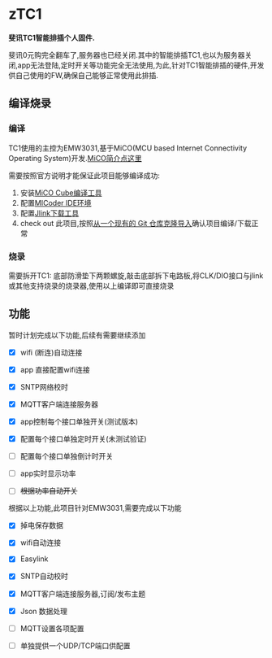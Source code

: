 # zTC1
**斐讯TC1智能排插个人固件.**

斐讯0元购完全翻车了,服务器也已经关闭.其中的智能排插TC1,也以为服务器关闭,app无法登陆,定时开关等功能完全无法使用,为此,针对TC1智能排插的硬件,开发供自己使用的FW,确保自己能够正常使用此排插.



## 编译烧录

### 编译

TC1使用的主控为EMW3031,基于MiCO(MCU based Internet Connectivity Operating System)开发.[MiCO简介点这里](http://developer.mxchip.com/handbooks/101)

需要按照官方说明才能保证此项目能够编译成功:

1. 安装[MiCO Cube编译工具](http://developer.mxchip.com/handbooks/102)
2. 配置[MICoder IDE环境](http://developer.mxchip.com/handbooks/105)
3. 配置[Jlink下载工具](http://developer.mxchip.com/handbooks/103)
4. check out 此项目,按照[从一个现有的 Git 仓库克隆导入](http://developer.mxchip.com/handbooks/102#从一个现有的-git-仓库克隆导入)确认项目编译/下载正常

### 烧录

需要拆开TC1: 底部防滑垫下两颗螺旋,敲击底部拆下电路板,将CLK/DIO接口与jlink或其他支持烧录的烧录器,使用以上编译即可直接烧录



## 功能

暂时计划完成以下功能,后续有需要继续添加

- [x] wifi (断连)自动连接

- [x] app 直接配置wifi连接

- [x] SNTP网络校时
- [x] MQTT客户端连接服务器
- [x] app控制每个接口单独开关(测试版本)
- [x] 配置每个接口单独定时开关(未测试验证)
- [ ] 配置每个接口单独倒计时开关
- [ ] app实时显示功率
- [ ] ~~根据功率自动开关~~



根据以上功能,此项目针对EMW3031,需要完成以下功能


- [x] 掉电保存数据

- [x] wifi自动连接

- [x] Easylink

- [x] SNTP自动校时

- [x] MQTT客户端连接服务器,订阅/发布主题

- [x] Json 数据处理

- [ ] MQTT设置各项配置

- [ ] 单独提供一个UDP/TCP端口供配置

  
